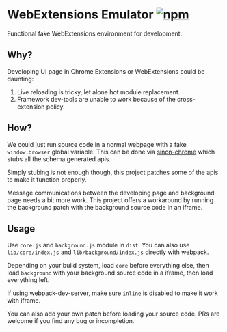 # WebExtensions Emulator [![npm][npm]][npm-url]

Functional fake WebExtensions environment for development.

## Why?

Developing UI page in Chrome Extensions or WebExtensions could be daunting:

1. Live reloading is tricky, let alone hot module replacement.
2. Framework dev-tools are unable to work because of the cross-extension policy.

## How?

We could just run source code in a normal webpage with a fake `window.browser` global variable. This can be done via [sinon-chrome](https://github.com/acvetkov/sinon-chrome) which stubs all the schema generated apis.

Simply stubing is not enough though, this project patches some of the apis to make it function properly.

Message communications between the developing page and background page needs a bit more work. This project offers a workaround by running the background patch with the background source code in an iframe.

## Usage

Use `core.js` and `background.js` module in `dist`. You can also use `lib/core/index.js` and `lib/background/index.js` directly with webpack.

Depending on your build system, load `core` before everything else, then load `background` with your background source code in a iframe, then load everything left.

If using webpack-dev-server, make sure `inline` is disabled to make it work with iframe.

You can also add your own patch before loading your source code. PRs are welcome if you find any bug or incompletion.

[npm]: https://img.shields.io/npm/v/webextensions-emulator.svg
[npm-url]: https://npmjs.com/package/webextensions-emulator
